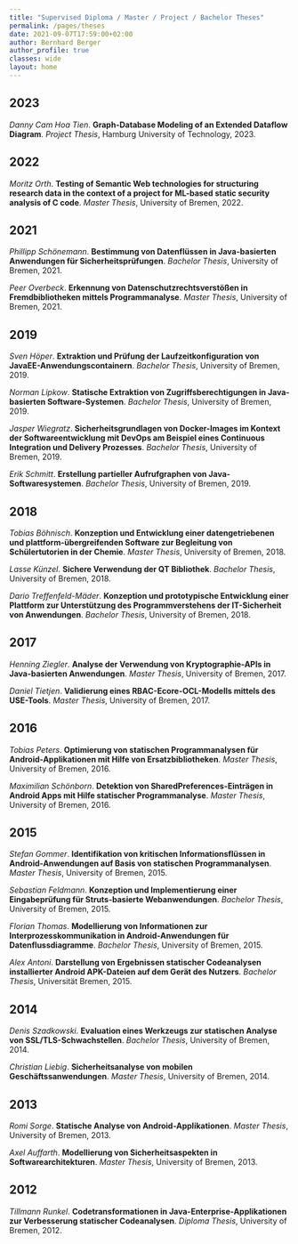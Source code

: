```yaml
---
title: "Supervised Diploma / Master / Project / Bachelor Theses"
permalink: /pages/theses
date: 2021-09-07T17:59:00+02:00
author: Bernhard Berger
author_profile: true
classes: wide
layout: home
---
```

## 2023
_Danny Cam Hoa Tien_. **Graph-Database Modeling of an Extended Dataflow Diagram**.
_Project Thesis_, Hamburg University of Technology, 2023.

## 2022
_Moritz Orth_. **Testing of Semantic Web technologies for structuring research
data in the context of a project for ML-based static security analysis of C
code**. _Master Thesis_, University of Bremen, 2022.

## 2021
_Phillipp Schönemann_. **Bestimmung von Datenflüssen in Java-basierten Anwendungen
für Sicherheitsprüfungen**. _Bachelor Thesis_, University of Bremen, 2021.

_Peer Overbeck_. **Erkennung von Datenschutzrechtsverstößen in Fremdbibliotheken
mittels Programmanalyse**. _Master Thesis_, University of Bremen, 2021.

## 2019
_Sven Höper_. **Extraktion und Prüfung der Laufzeitkonfiguration von
JavaEE-Anwendungscontainern**. _Bachelor Thesis_, University of Bremen, 2019.

_Norman Lipkow_. **Statische Extraktion von Zugriffsberechtigungen in
Java-basierten Software-Systemen**. _Bachelor Thesis_, University of Bremen, 2019.

_Jasper Wiegratz_. **Sicherheitsgrundlagen von Docker-Images im Kontext der
Softwareentwicklung mit DevOps am Beispiel eines Continuous Integration und
Delivery Prozesses**. _Bachelor Thesis_, University of Bremen, 2019.

_Erik Schmitt_. **Erstellung partieller Aufrufgraphen von Java-Softwaresystemen**.
_Bachelor Thesis_, University of Bremen, 2019.

## 2018
_Tobias Böhnisch_. **Konzeption und Entwicklung einer datengetriebenen und
plattform-übergreifenden Software zur Begleitung von Schülertutorien in der
Chemie**. _Master Thesis_, University of Bremen, 2018.

_Lasse Künzel_. **Sichere Verwendung der QT Bibliothek**. _Bachelor Thesis_,
University of Bremen, 2018.

_Dario Treffenfeld-Mäder_. **Konzeption und prototypische Entwicklung einer Plattform
zur Unterstützung des Programmverstehens der IT-Sicherheit von Anwendungen**.
_Bachelor Thesis_, University of Bremen, 2018.

## 2017
_Henning Ziegler_. **Analyse der Verwendung von Kryptographie-APIs in
Java-basierten Anwendungen**. _Master Thesis_, University of Bremen, 2017.

_Daniel Tietjen_. **Validierung eines RBAC-Ecore-OCL-Modells mittels des USE-Tools**.
_Master Thesis_, University of Bremen, 2017.

## 2016
_Tobias Peters_. **Optimierung von statischen Programmanalysen für
Android-Applikationen mit Hilfe von Ersatzbibliotheken**. _Master Thesis_,
University of Bremen, 2016.

_Maximilian Schönborn_. **Detektion von SharedPreferences-Einträgen in Android Apps
mit Hilfe statischer Programmanalyse**. _Master Thesis_, University of Bremen, 2016.

## 2015
_Stefan Gommer_. **Identifikation von kritischen Informationsflüssen in
Android-Anwendungen auf Basis von statischen Programmanalysen**. _Master Thesis_,
University of Bremen, 2015.

_Sebastian Feldmann_. **Konzeption und Implementierung einer Eingabeprüfung für
Struts-basierte Webanwendungen**. _Bachelor Thesis_, University of Bremen, 2015.

_Florian Thomas_. **Modellierung von Informationen zur Interprozesskommunikation in
Android-Anwendungen für Datenflussdiagramme**. _Bachelor Thesis_, University of Bremen, 2015.

_Alex Antoni_. **Darstellung von Ergebnissen statischer Codeanalysen installierter
Android APK-Dateien auf dem Gerät des Nutzers**. _Bachelor Thesis_, Universität
Bremen, 2015.

## 2014
_Denis Szadkowski_. **Evaluation eines Werkzeugs zur statischen Analyse von
SSL/TLS-Schwachstellen**. _Bachelor Thesis_, University of Bremen, 2014.

_Christian Liebig_. **Sicherheitsanalyse von mobilen Geschäftssanwendungen**.
_Master Thesis_, University of Bremen, 2014.

## 2013
_Romi Sorge_. **Statische Analyse von Android-Applikationen**. _Master Thesis_,
University of Bremen, 2013.

_Axel Auffarth_. **Modellierung von Sicherheitsaspekten in Softwarearchitekturen**.
_Master Thesis_, University of Bremen, 2013.

## 2012
_Tillmann Runkel_. **Codetransformationen in Java-Enterprise-Applikationen zur
Verbesserung statischer Codeanalysen**. _Diploma Thesis_, University of Bremen, 2012.
